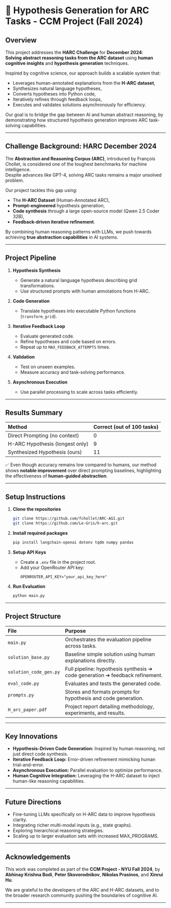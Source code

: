 # 🧠 Hypothesis Generation for ARC Tasks - CCM Project (Fall 2024)

## Overview

This project addresses the **HARC Challenge** for **December 2024**:  
**Solving abstract reasoning tasks from the ARC dataset** using **human cognitive insights** and **hypothesis generation** techniques.

Inspired by cognitive science, our approach builds a scalable system that:
- Leverages human-annotated explanations from the **H-ARC dataset**,
- Synthesizes natural language hypotheses,
- Converts hypotheses into Python code,
- Iteratively refines through feedback loops,
- Executes and validates solutions asynchronously for efficiency.

Our goal is to bridge the gap between AI and human abstract reasoning, by demonstrating how structured hypothesis generation improves ARC task-solving capabilities.

---

## Challenge Background: HARC December 2024

The **Abstraction and Reasoning Corpus (ARC)**, introduced by François Chollet, is considered one of the toughest benchmarks for machine intelligence.  
Despite advances like GPT-4, solving ARC tasks remains a major unsolved problem.

Our project tackles this gap using:
- The **H-ARC Dataset** (Human-Annotated ARC),
- **Prompt-engineered** hypothesis generation,
- **Code synthesis** through a large open-source model (Qwen 2.5 Coder 32B),
- **Feedback-driven iterative refinement**.

By combining human reasoning patterns with LLMs, we push towards achieving **true abstraction capabilities** in AI systems.

---

## Project Pipeline

1. **Hypothesis Synthesis**  
   - Generate a natural language hypothesis describing grid transformations.
   - Use structured prompts with human annotations from H-ARC.

2. **Code Generation**  
   - Translate hypotheses into executable Python functions (`transform_grid`).

3. **Iterative Feedback Loop**  
   - Evaluate generated code.
   - Refine hypotheses and code based on errors.
   - Repeat up to `MAX_FEEDBACK_ATTEMPTS` times.

4. **Validation**  
   - Test on unseen examples.
   - Measure accuracy and task-solving performance.

5. **Asynchronous Execution**  
   - Use parallel processing to scale across tasks efficiently.

---

## Results Summary

| Method                        | Correct (out of 100 tasks) |
|:-------------------------------|:---------------------------|
| Direct Prompting (no context)  | 0                          |
| H-ARC Hypothesis (longest only) | 9                         |
| Synthesized Hypothesis (ours)   | 11                         |

✅ Even though accuracy remains low compared to humans, our method shows **notable improvement** over direct prompting baselines, highlighting the effectiveness of **human-guided abstraction**.

---

## Setup Instructions

1. **Clone the repositories**
   ```bash
   git clone https://github.com/fchollet/ARC-AGI.git
   git clone https://github.com/Le-Gris/h-arc.git
   ```

2. **Install required packages**
   ```bash
   pip install langchain-openai dotenv tqdm numpy pandas
   ```

3. **Setup API Keys**
   - Create a `.env` file in the project root.
   - Add your OpenRouter API key:
     ```
     OPENROUTER_API_KEY="your_api_key_here"
     ```

4. **Run Evaluation**
   ```bash
   python main.py
   ```

---

## Project Structure

| File | Purpose |
|:-----|:--------|
| `main.py` | Orchestrates the evaluation pipeline across tasks. |
| `solution_base.py` | Baseline simple solution using human explanations directly. |
| `solution_code_gen.py` | Full pipeline: hypothesis synthesis ➔ code generation ➔ feedback refinement. |
| `eval_code.py` | Evaluates and tests the generated code. |
| `prompts.py` | Stores and formats prompts for hypothesis and code generation. |
| `H_arc_paper.pdf` | Project report detailing methodology, experiments, and results. |

---

## Key Innovations

- **Hypothesis-Driven Code Generation:** Inspired by human reasoning, not just direct code synthesis.
- **Iterative Feedback Loop:** Error-driven refinement mimicking human trial-and-error.
- **Asynchronous Execution:** Parallel evaluation to optimize performance.
- **Human Cognitive Integration:** Leveraging the H-ARC dataset to inject human-like reasoning capabilities.

---

## Future Directions

- Fine-tuning LLMs specifically on H-ARC data to improve hypothesis clarity.
- Integrating richer multi-modal inputs (e.g., state graphs).
- Exploring hierarchical reasoning strategies.
- Scaling up to larger evaluation sets with increased MAX_PROGRAMS.

---

## Acknowledgements

This work was completed as part of the **CCM Project - NYU Fall 2024**, by  
**Abhinay Krishna Bodi**, **Peter Skovorodnikov**, **Nikolas Prasinos**, and **Xinrui Hu**.

We are grateful to the developers of the ARC and H-ARC datasets, and to the broader research community pushing the boundaries of cognitive AI.

---

